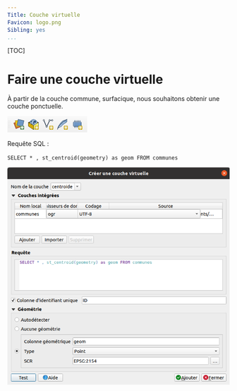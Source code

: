 ```yaml
---
Title: Couche virtuelle
Favicon: logo.png
Sibling: yes
...
```


[TOC]

# Faire une couche virtuelle

À partir de la couche commune, surfacique, nous souhaitons obtenir une couche ponctuelle.

![Sélection](./media/layer_toolbar.png)

Requête SQL :

`SELECT * , st_centroid(geometry) as geom FROM communes`

![Couche virtuelle](./media/couche_virtuelle.png)
